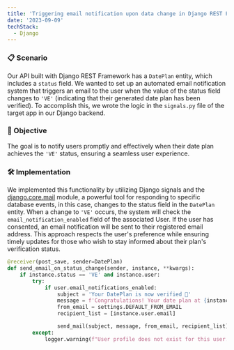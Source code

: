 ```yaml
---
title: 'Triggering email notification upon data change in Django REST Framework'
date: '2023-09-09'
techStack:
  - Django
---
```


### 📋 Scenario

Our API built with Django REST Framework has a `DatePlan` entity, which includes a `status` field. We wanted to set up an automated email notification system that triggers an email to the user when the value of the status field changes to `'VE'` (indicating that their generated date plan has been verified). To accomplish this, we wrote the logic in the `signals.py` file of the target app in our Django backend.

### 🎯 Objective

The goal is to notify users promptly and effectively when their date plan achieves the `'VE'` status, ensuring a seamless user experience.

### 🛠️ Implementation

We implemented this functionality by utilizing Django signals and the [django.core.mail](https://docs.djangoproject.com/en/4.2/topics/email/#send-mail) module, a powerful tool for responding to specific database events, in this case, changes to the status field in the `DatePlan` entity. When a change to `'VE'` occurs, the system will check the `email_notification_enabled` field of the associated User. If the user has consented, an email notification will be sent to their registered email address. This approach respects the user's preference while ensuring timely updates for those who wish to stay informed about their plan's verification status.

```python
@receiver(post_save, sender=DatePlan)
def send_email_on_status_change(sender, instance, **kwargs):
    if instance.status == 'VE' and instance.user:
        try:
            if user.email_notifications_enabled:
                subject = 'Your DatePlan is now verified 🎉'
                message = f'Congratulations! Your date plan at {instance.plan.place} is now verified.'
                from_email = settings.DEFAULT_FROM_EMAIL
                recipient_list = [instance.user.email]

                send_mail(subject, message, from_email, recipient_list)
        except:
            logger.warning(f"User profile does not exist for this user. ID: {instance.user.id}")
```
